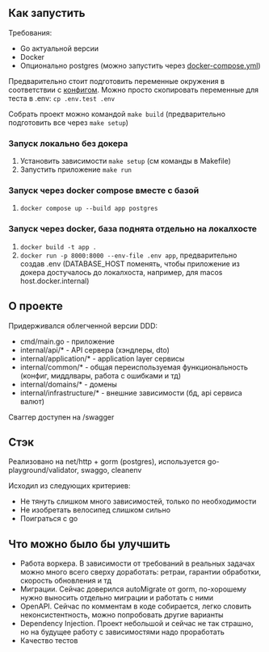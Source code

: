 ## Как запустить

Требования:
- Go актуальной версии
- Docker
- Опционально postgres (можно запустить через [docker-compose.yml](docker-compose))

Предварительно стоит подготовить переменные окружения в соответствии с [конфигом](./internal//common//config/config.go). Можно просто скопировать переменные для теста в .env: `cp .env.test .env`

Собрать проект можно командой `make build` (предварительно подготовить все через `make setup`)

### Запуск локально без докера
1. Установить зависимости `make setup` (см команды в Makefile)
2. Запустить приложение `make run`

### Запуск через docker compose вместе с базой
1. `docker compose up --build app postgres`

### Запуск через docker, база поднята отдельно на локалхосте
1. `docker build -t app .`
2. `docker run -p 8000:8000 --env-file .env app`, предварительно создав .env (DATABASE_HOST поменять, чтобы приложение из докера достучалось до локалхоста, например, для macos host.docker.internal)

## О проекте
Придерживался облегченной версии DDD:
- cmd/main.go - приложение
- internal/api/* - API сервера (хэндлеры, dto)
- internal/application/* - application layer сервисы
- internal/common/* - общая переиспользуемая функциональность (конфиг, миддлвары, работа с ошибками и тд)
- internal/domains/* - домены
- internal/infrastructure/* - внешние зависимости (бд, api сервиса валют) 

Сваггер доступен на /swagger

## Стэк
Реализовано на net/http + gorm (postgres), используется go-playground/validator, swaggo, cleanenv

Исходил из следующих критериев:
- Не тянуть слишком много зависимостей, только по необходимости
- Не изобретать велосипед слишком сильно
- Поиграться с go

## Что можно было бы улучшить
- Работа воркера. В зависимости от требований в реальных задачах можно много всего сверху доработать: ретраи, гарантии обработки, скорость обновления и тд
- Миграции. Сейчас доверился autoMigrate от gorm, по-хорошему нужно выносить отдельно миграции и работать с ними
- OpenAPI. Сейчас по комментам в коде собирается, легко словить неконсистентность, можно попробовать другие варианты
- Dependency Injection. Проект небольшой и сейчас не так страшно, но на будущее работу с зависимостями надо проработать
- Качество тестов